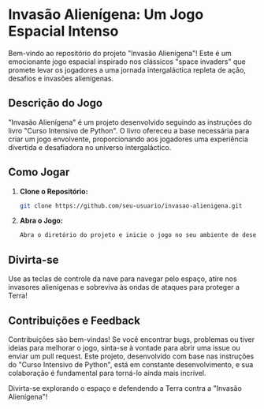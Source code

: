 # Invasão Alienígena: Um Jogo Espacial Intenso

Bem-vindo ao repositório do projeto "Invasão Alienígena"! Este é um emocionante jogo espacial inspirado nos clássicos "space invaders" que promete levar os jogadores a uma jornada intergaláctica repleta de ação, desafios e invasões alienígenas.

## Descrição do Jogo

"Invasão Alienígena" é um projeto desenvolvido seguindo as instruções do livro "Curso Intensivo de Python". O livro ofereceu a base necessária para criar um jogo envolvente, proporcionando aos jogadores uma experiência divertida e desafiadora no universo intergaláctico.

## Como Jogar

1. **Clone o Repositório:**
   ```bash
   git clone https://github.com/seu-usuario/invasao-alienigena.git

2. **Abra o Jogo:**
   ```bash
   Abra o diretório do projeto e inicie o jogo no seu ambiente de desenvolvimento favorito.

## Divirta-se

Use as teclas de controle da nave para navegar pelo espaço, atire nos invasores alienígenas e sobreviva às ondas de ataques para proteger a Terra!

## Contribuições e Feedback

Contribuições são bem-vindas! Se você encontrar bugs, problemas ou tiver ideias para melhorar o jogo, sinta-se à vontade para abrir uma issue ou enviar um pull request. Este projeto, desenvolvido com base nas instruções do "Curso Intensivo de Python", está em constante desenvolvimento, e sua colaboração é fundamental para torná-lo ainda mais incrível.

Divirta-se explorando o espaço e defendendo a Terra contra a "Invasão Alienígena"!
